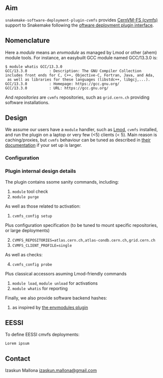 ## Aim

`snakemake-software-deployment-plugin-cvmfs` provides [CernVM-FS (cvmfs)](https://cernvm.cern.ch/) support to Snakemake following the [oftware deployment plugin interface](https://github.com/snakemake/snakemake-interface-software-deployment-plugins).

## Nomenclature

Here a _module_ means an _envmodule_ as managed by Lmod or other (ahem) module tools. For instance, an easybuilt GCC module named GCC/13.3.0 is:

```
$ module whatis GCC/13.3.0
GCC/13.3.0          : Description: The GNU Compiler Collection includes front ends for C, C++, Objective-C, Fortran, Java, and Ada,
 as well as libraries for these languages (libstdc++, libgcj,...).
GCC/13.3.0          : Homepage: https://gcc.gnu.org/
GCC/13.3.0          : URL: https://gcc.gnu.org/

```

And _repositories_ are `cvmfs` repositories, such as `grid.cern.ch` providing software installations.

## Design

We assume our users have a `module` handler, such as [Lmod](https://lmod.readthedocs.io/), `cvmfs` installed, and run the plugin on a laptop or very few (<5) clients (< 5). Main reason is caching/proxies, but `cvmfs` behaviour can be tuned as described in [their documentation](https://cvmfs.readthedocs.io/en/stable/cpt-quickstart.html#setting-up-the-software) if your set up is larger.


### Configuration

### Plugin internal design details

The plugin contains ssome sanity commands, including:

1. `module` tool check
2. `module purge`

As well as those related to activation:

1. `cvmfs_config setup`

Plus configuration specification (to be tuned to mount specific repositories, or large deployments)

2. `CVMFS_REPOSITORIES=atlas.cern.ch,atlas-condb.cern.ch,grid.cern.ch`
3. `CVMFS_CLIENT_PROFILE=single`

As well as checks:

4. `cvmfs_config probe`

Plus classical accessors asuming Lmod-friendly commands

1. `module load`, `module unload` for activations
2. `module whatis` for reporting

Finally, we also provide software backend hashes:

1. as inspired by [the envmodules plugin](https://github.com/snakemake/snakemake-software-deployment-plugin-envmodules/blob/95765f99a757954c0932f5fac0a502237c7ff8c4/src/snakemake_software_deployment_plugin_envmodules/__init__.py#L50C4-L50C19`)

## EESSI

To define EESSI cmvfs deployments:

```
Lorem ipsum
```

## Contact

Izaskun Mallona <izaskun.mallona@gmail.com>
